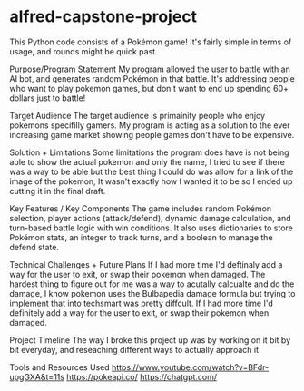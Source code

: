 # alfred-capstone-project
This Python code consists of a Pokémon game! It's fairly simple in terms of usage, and rounds might be quick past.

Purpose/Program Statement
My program allowed the user to battle with an AI bot, and generates random Pokémon in that battle.
It's addressing people who want to play pokemon games, but don't want to end up spending 60+ dollars just to battle!

Target Audience
The target audience is primainity people who enjoy pokemons specifilly gamers.
My program is acting as a solution to the ever increasing game market showing people games don't have to be expensive.

Solution + Limitations
Some limitations the program does have is not being able to show the actual pokemon and only the name, I tried to see if there was a way to be able but the best thing I could do was allow for a link of the image of the pokemon, It wasn't exactly how I wanted it to be so I ended up cutting it in the final draft.

Key Features / Key Components
The game includes random Pokémon selection, player actions (attack/defend), dynamic damage calculation, and turn-based battle logic with win conditions. It also uses dictionaries to store Pokémon stats, an integer to track turns, and a boolean to manage the defend state.

Technical Challenges + Future Plans 
If I had more time I'd deftinaly add a way for the user to exit, or swap their pokemon when damaged.
The hardest thing to figure out for me was a way to acutally calcualte and do the damage, I know pokemon uses the Bulbapedia damage formula but trying to implement that into techsmart was pretty diffcult.
If I had more time I'd definitely add a way for the user to exit, or swap their pokemon when damaged.

Project Timeline
The way I broke this project up was by working on it bit by bit everyday, and reseaching different ways to actually approach it

Tools and Resources Used
https://www.youtube.com/watch?v=BFdr-upgGXA&t=11s
https://pokeapi.co/
https://chatgpt.com/

